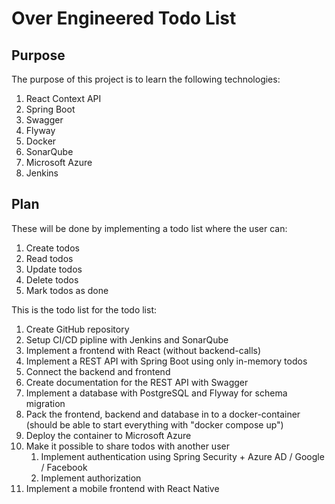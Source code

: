 # Over Engineered Todo List

## Purpose
The purpose of this project is to learn the following technologies:
1. React Context API
2. Spring Boot
3. Swagger
4. Flyway
5. Docker
6. SonarQube
7. Microsoft Azure
8. Jenkins

## Plan
These will be done by implementing a todo list where the user can:
1. Create todos
3. Read todos
2. Update todos
4. Delete todos
5. Mark todos as done

This is the todo list for the todo list:
1. Create GitHub repository
2. Setup CI/CD pipline with Jenkins and SonarQube
2. Implement a frontend with React (without backend-calls)
3. Implement a REST API with Spring Boot using only in-memory todos
4. Connect the backend and frontend
5. Create documentation for the REST API with Swagger
6. Implement a database with PostgreSQL and Flyway for schema migration
7. Pack the frontend, backend and database in to a docker-container (should be able to start everything with "docker compose up")
8. Deploy the container to Microsoft Azure
9. Make it possible to share todos with another user
    1. Implement authentication using Spring Security + Azure AD / Google / Facebook
    2. Implement authorization
10. Implement a mobile frontend with React Native

